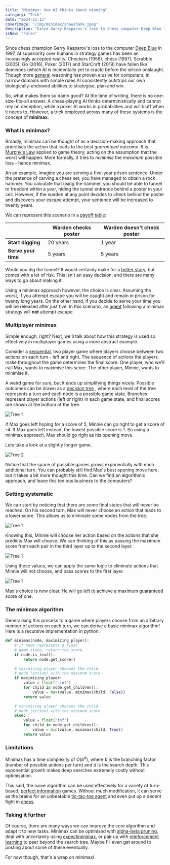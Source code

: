 ```yaml
---
title: "Minimax: How AI thinks about winning"
category: "Tech"
date: "2024-11-13"
coverImage: "/img/minimax/shawshank.jpeg"
description: "Since Garry Kasparov's loss to chess computer Deep Blue in 1997, AI superiority over humans in strategy games has become an accepted reality. But what makes them so damn good? Currently there is no one-size-fits-all answer, but a trick employed by many strategy bots is the concept of minimax."
isNew: "False"
---
```


Since chess champion Garry Kasparov's loss to the computer [Deep Blue](<https://en.wikipedia.org/wiki/Deep_Blue_(chess_computer)>) in 1997, AI superiority over humans in strategy games has been an increasingly accepted reality. Checkers (1956), chess (1997), Scrabble (2005), Go (2016), Poker (2017) and StarCraft (2019) have fallen like dominoes (which AI is incidentally yet to crack) before the silicon onslaught. Though more [general](https://en.wikipedia.org/wiki/Artificial_general_intelligence) reasoning has proven elusive for computers, in narrow domains with simple rules AI consistently outstrips our own biologically-endowed abilities to strategise, plan and win.

So, what makes them so damn good? At the time of writing, there is no one-size-fits-all answer. A chess-playing AI thinks deterministically and cannot rely on deception, while a poker AI works in probabilities and will bluff when it needs to. However, a trick employed across many of these systems is the concept of **minimax**.

### What is minimax?

Broadly, minimax can be thought of as a decision-making approach that prioritises the action that leads to the best _guaranteed_ outcome. It is [Murphy's Law](https://en.wikipedia.org/wiki/Murphy%27s_law) applied to game theory, acting on the assumption that the worst will happen. More formally, it tries to _minimise_ the _maximum_ possible loss - hence minimax.

An an example, imagine you are serving a five-year prison sentence. Under the pretence of carving a chess set, you have managed to obtain a rock hammer. You calculate that using the hammer, you should be able to tunnel to freedom within a year, hiding the tunnel entrance behind a poster in your cell. However, if the warden at any point decides to check behind the poster and discovers your escape attempt, your sentence will be increased to twenty years.

We can represent this scenario in a [payoff table](https://en.wikipedia.org/wiki/Normal-form_game):

|                     | Warden checks poster | Warden doesn't check poster |
| ------------------- | -------------------- | --------------------------- |
| **Start digging**   | 20 years             | 1 year                      |
| **Serve your time** | 5 years              | 5 years                     |

Would you dig the tunnel? It would certainly make for a [better story](https://en.wikipedia.org/wiki/The_Shawshank_Redemption), but comes with a lot of risk. This isn't an easy decision, and there are many ways to go about making it.

Using a minimax approach however, the choice is clear. Assuming the worst, if you attempt escape you will be caught and remain in prison for twenty long years. On the other hand, if you decide to serve your time you will be released after just five. In this scenario, an [agent](https://en.wikipedia.org/wiki/Intelligent_agent) following a minimax strategy will **not** attempt escape.

### Multiplayer minimax

Simple enough, right? Next, we'll talk about how this strategy is used so effectively in multiplayer games using a more abstract example.

Consider a [sequential](https://en.wikipedia.org/wiki/Sequential_game), two player game where players choose between two actions on each turn - left and right. The sequence of actions the players make throughout the game determines the final score. One player, who we'll call Max, wants to maximise this score. The other player, Minnie, wants to minimise it.

A weird game for sure, but it ends up simplifying things nicely. Possible outcomes can be drawn as a [decision tree](https://en.wikipedia.org/wiki/Decision_tree) , where each level of the tree represents a turn and each node is a possible game state. Branches represent player actions (left or right) in each game state, and final scores are shown at the bottom of the tree.

![Tree 1](/img/minimax/minimax_tree1.png)

If Max goes left hoping for a score of 5, Minnie can go right to get a score of -4. If Max goes left instead, the lowest possible score is 1. So using a minimax approach, Max should go right as his opening move.

Lets take a look at a slightly longer game.

![Tree 2](/img/minimax/minimax_tree2.png)

Notice that the space of possible games grows exponentially with each additional turn. You can probably still find Max's best opening move here, but it takes a bit more thought this time. Can we find an algorithmic approach, and leave this tedious business to the computers?

### Getting systematic

We can start by noticing that there are some final states that will never be reached. On his second turn, Max will never choose an action that leads to a lower score. This allows us to eliminate some nodes from the tree.

![Tree 1](/img/minimax/minimax_tree3.png)

Knowing this, Minnie will choose her action based on the actions that she predicts Max will choose. We can thinking of this as passing the maximum score from each pair in the third layer up to the second layer.

![Tree 1](/img/minimax/minimax_tree4.png)

Using these values, we can apply the same logic to eliminate actions that Minnie will not choose, and pass scores to the first layer.

![Tree 1](/img/minimax/minimax_tree5.png)

Max's choice is now clear. He will go left to achieve a maximum guaranteed score of one.

### The minimax algorithm

Generalising this process to a game where players choose from an arbitrary number of actions on each turn, we can derive a basic minimax algorithm! Here is a recursive implementation in python.

```python
def minimax(node, maximizing_player):
	# if node represents a final
	# game state, return the score
	if node.is_leaf():
		return node.get_score()

	# maximising player chooses the child
	# node (action) with the maximum score
	if maximizing_player:
		value = float("-inf")
		for child in node.get_children():
			value = max(value, minimax(child, False))
		return value

	# minimising player chooses the child
	# node (action) with the minimum score
	else:
		value = float("inf")
		for child in node.get_children():
			value = min(value, minimax(child, True))
		return value
```

### Limitations

Minimax has a time complexity of $O(b^d)$, where $b$ is the branching factor (number of possible actions per turn) and $d$ is the search depth. This exponential growth makes deep searches extremely costly without optimisation.

This said, the naive algorithm can be used effectively for a variety of turn-based, [perfect information](https://en.wikipedia.org/wiki/Perfect_information) games. Without much modification, it can serve as the brains for an unbeatable [tic-tac-toe agent](https://www.neverstopbuilding.com/blog/minimax) and even put up a decent fight in [chess](https://www.youtube.com/watch?v=U4ogK0MIzqk&ab_channel=SebastianLague).

### Taking it further

Of course, there are many ways we can improve the core algorithm and adapt it to new tasks. Minimax can be optimised with [alpha-beta pruning](https://en.wikipedia.org/wiki/Alpha%E2%80%93beta_pruning), deal with uncertainty using [expectiminimax](https://en.wikipedia.org/wiki/Expectiminimax), or pair up with [reinforcement learning](https://en.wikipedia.org/wiki/AlphaZero) to peer beyond the search tree. Maybe I'll even get around to posting about some of these eventually.

For now though, that's a wrap on minimax!
